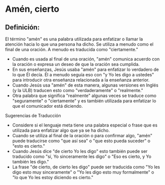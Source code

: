 # Amén, cierto

## Definición: 

El término "amén" es una palabra utilizada para enfatizar o llamar la atención hacia lo que una persona ha dicho. Se utiliza a menudo como el final de una oración. A menudo es traducida como "ciertamente."

* Cuando es usada al final de una oración, "amén" comunica acuerdo con la oración o expresa un deseo de que la oración sea cumplida.
* En sus enseñanzas, Jesús usaba "amén" para enfatizar lo verdadero de lo que Él decía. Él a menudo seguía eso con "y Yo les digo a ustedes" para introducir otra enseñanza relacionada a la enseñanza anterior.
* Cuando Jesús usa "amén" de esta manera, algunas versiones en Inglés (y la ULB) traducen esto como "verdaderamente" o "realmente."
* Otra palabra que significa "realmente" algunas veces se traduce como "seguramente" o "ciertamente" y es también utilizada para enfatizar lo que el comunicador está diciendo.

Sugerencias de Traducción

* Considere si el lenguaje meta tiene una palabra especial o frase que es utilizada para enfatizar algo que ya se ha dicho.
* Cuando se utiliza al final de la oración o para confirmar algo, "amén" puede traducirse como "que así sea" o "que esto pueda suceder" o "esto es cierto."
* Cuando Jesús dice "de cierto Yo les digo" esto también puede ser traducido como "sí, Yo sinceramente les digo" o "Eso es cierto, y Yo también les digo."
* La frase "de cierto, de cierto les digo" puede ser traducida como "Yo les digo esto muy sinceramente" o "Yo les digo esto muy formalmente" o "lo que Yo les estoy diciendo es cierto."

